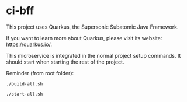 # ci-bff

This project uses Quarkus, the Supersonic Subatomic Java Framework.

If you want to learn more about Quarkus, please visit its website: <https://quarkus.io/>.

This microservice is integrated in the normal project setup commands.
It should start when starting the rest of the project.

Reminder (from root folder):

```shell
./build-all.sh
```

```shell
./start-all.sh
```
